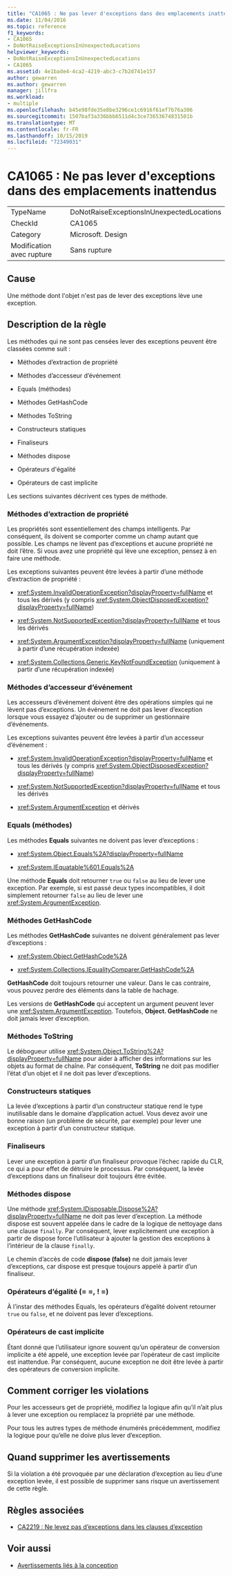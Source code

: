 ```yaml
---
title: "CA1065 : Ne pas lever d'exceptions dans des emplacements inattendus"
ms.date: 11/04/2016
ms.topic: reference
f1_keywords:
- CA1065
- DoNotRaiseExceptionsInUnexpectedLocations
helpviewer_keywords:
- DoNotRaiseExceptionsInUnexpectedLocations
- CA1065
ms.assetid: 4e1bade4-4ca2-4219-abc3-c7b2d741e157
author: gewarren
ms.author: gewarren
manager: jillfra
ms.workload:
- multiple
ms.openlocfilehash: b45e98fde35e8be3296ce1c6916f61ef7b76a306
ms.sourcegitcommit: 1507baf3a336bbb6511d4c3ce73653674831501b
ms.translationtype: MT
ms.contentlocale: fr-FR
ms.lasthandoff: 10/15/2019
ms.locfileid: "72349031"
---
```

# <a name="ca1065-do-not-raise-exceptions-in-unexpected-locations"></a>CA1065 : Ne pas lever d'exceptions dans des emplacements inattendus

|||
|-|-|
|TypeName|DoNotRaiseExceptionsInUnexpectedLocations|
|CheckId|CA1065|
|Category|Microsoft. Design|
|Modification avec rupture|Sans rupture|

## <a name="cause"></a>Cause

Une méthode dont l'objet n'est pas de lever des exceptions lève une exception.

## <a name="rule-description"></a>Description de la règle

Les méthodes qui ne sont pas censées lever des exceptions peuvent être classées comme suit :

- Méthodes d’extraction de propriété

- Méthodes d’accesseur d’événement

- Equals (méthodes)

- Méthodes GetHashCode

- Méthodes ToString

- Constructeurs statiques

- Finaliseurs

- Méthodes dispose

- Opérateurs d'égalité

- Opérateurs de cast implicite

Les sections suivantes décrivent ces types de méthode.

### <a name="property-get-methods"></a>Méthodes d’extraction de propriété

Les propriétés sont essentiellement des champs intelligents. Par conséquent, ils doivent se comporter comme un champ autant que possible. Les champs ne lèvent pas d’exceptions et aucune propriété ne doit l’être. Si vous avez une propriété qui lève une exception, pensez à en faire une méthode.

Les exceptions suivantes peuvent être levées à partir d’une méthode d’extraction de propriété :

- <xref:System.InvalidOperationException?displayProperty=fullName> et tous les dérivés (y compris <xref:System.ObjectDisposedException?displayProperty=fullName>)

- <xref:System.NotSupportedException?displayProperty=fullName> et tous les dérivés

- <xref:System.ArgumentException?displayProperty=fullName> (uniquement à partir d’une récupération indexée)

- <xref:System.Collections.Generic.KeyNotFoundException> (uniquement à partir d’une récupération indexée)

### <a name="event-accessor-methods"></a>Méthodes d’accesseur d’événement

Les accesseurs d’événement doivent être des opérations simples qui ne lèvent pas d’exceptions. Un événement ne doit pas lever d’exception lorsque vous essayez d’ajouter ou de supprimer un gestionnaire d’événements.

Les exceptions suivantes peuvent être levées à partir d’un accesseur d’événement :

- <xref:System.InvalidOperationException?displayProperty=fullName> et tous les dérivés (y compris <xref:System.ObjectDisposedException?displayProperty=fullName>)

- <xref:System.NotSupportedException?displayProperty=fullName> et tous les dérivés

- <xref:System.ArgumentException> et dérivés

### <a name="equals-methods"></a>Equals (méthodes)

Les méthodes **Equals** suivantes ne doivent pas lever d’exceptions :

- <xref:System.Object.Equals%2A?displayProperty=fullName>

- <xref:System.IEquatable%601.Equals%2A>

Une méthode **Equals** doit retourner `true` ou `false` au lieu de lever une exception. Par exemple, si est passé deux types incompatibles, il doit simplement retourner `false` au lieu de lever une <xref:System.ArgumentException>.

### <a name="gethashcode-methods"></a>Méthodes GetHashCode

Les méthodes **GetHashCode** suivantes ne doivent généralement pas lever d’exceptions :

- <xref:System.Object.GetHashCode%2A>

- <xref:System.Collections.IEqualityComparer.GetHashCode%2A>

**GetHashCode** doit toujours retourner une valeur. Dans le cas contraire, vous pouvez perdre des éléments dans la table de hachage.

Les versions de **GetHashCode** qui acceptent un argument peuvent lever une <xref:System.ArgumentException>. Toutefois, **Object. GetHashCode** ne doit jamais lever d’exception.

### <a name="tostring-methods"></a>Méthodes ToString

Le débogueur utilise <xref:System.Object.ToString%2A?displayProperty=fullName> pour aider à afficher des informations sur les objets au format de chaîne. Par conséquent, **ToString** ne doit pas modifier l’état d’un objet et il ne doit pas lever d’exceptions.

### <a name="static-constructors"></a>Constructeurs statiques

La levée d’exceptions à partir d’un constructeur statique rend le type inutilisable dans le domaine d’application actuel. Vous devez avoir une bonne raison (un problème de sécurité, par exemple) pour lever une exception à partir d’un constructeur statique.

### <a name="finalizers"></a>Finaliseurs

Lever une exception à partir d’un finaliseur provoque l’échec rapide du CLR, ce qui a pour effet de détruire le processus. Par conséquent, la levée d’exceptions dans un finaliseur doit toujours être évitée.

### <a name="dispose-methods"></a>Méthodes dispose

Une méthode <xref:System.IDisposable.Dispose%2A?displayProperty=fullName> ne doit pas lever d’exception. La méthode dispose est souvent appelée dans le cadre de la logique de nettoyage dans une clause `finally`. Par conséquent, lever explicitement une exception à partir de dispose force l’utilisateur à ajouter la gestion des exceptions à l’intérieur de la clause `finally`.

Le chemin d’accès de code **dispose (false)** ne doit jamais lever d’exceptions, car dispose est presque toujours appelé à partir d’un finaliseur.

### <a name="equality-operators--"></a>Opérateurs d’égalité (= =, ! =)

À l’instar des méthodes Equals, les opérateurs d’égalité doivent retourner `true` ou `false`, et ne doivent pas lever d’exceptions.

### <a name="implicit-cast-operators"></a>Opérateurs de cast implicite

Étant donné que l’utilisateur ignore souvent qu’un opérateur de conversion implicite a été appelé, une exception levée par l’opérateur de cast implicite est inattendue. Par conséquent, aucune exception ne doit être levée à partir des opérateurs de conversion implicite.

## <a name="how-to-fix-violations"></a>Comment corriger les violations

Pour les accesseurs get de propriété, modifiez la logique afin qu’il n’ait plus à lever une exception ou remplacez la propriété par une méthode.

Pour tous les autres types de méthode énumérés précédemment, modifiez la logique pour qu’elle ne doive plus lever d’exception.

## <a name="when-to-suppress-warnings"></a>Quand supprimer les avertissements

Si la violation a été provoquée par une déclaration d’exception au lieu d’une exception levée, il est possible de supprimer sans risque un avertissement de cette règle.

## <a name="related-rules"></a>Règles associées

- [CA2219 : Ne levez pas d’exceptions dans les clauses d’exception](../code-quality/ca2219.md)

## <a name="see-also"></a>Voir aussi

- [Avertissements liés à la conception](../code-quality/design-warnings.md)